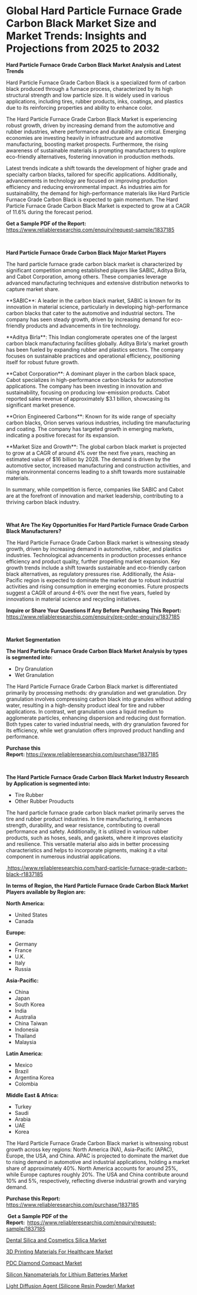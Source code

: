 <p><h1>Global Hard Particle Furnace Grade Carbon Black Market Size and Market Trends: Insights and Projections from 2025 to 2032</h1></p><p><strong>Hard Particle Furnace Grade Carbon Black Market Analysis and Latest Trends</strong></p>
<p><p>Hard Particle Furnace Grade Carbon Black is a specialized form of carbon black produced through a furnace process, characterized by its high structural strength and low particle size. It is widely used in various applications, including tires, rubber products, inks, coatings, and plastics due to its reinforcing properties and ability to enhance color.</p><p>The Hard Particle Furnace Grade Carbon Black Market is experiencing robust growth, driven by increasing demand from the automotive and rubber industries, where performance and durability are critical. Emerging economies are investing heavily in infrastructure and automotive manufacturing, boosting market prospects. Furthermore, the rising awareness of sustainable materials is prompting manufacturers to explore eco-friendly alternatives, fostering innovation in production methods.</p><p>Latest trends indicate a shift towards the development of higher grade and specialty carbon blacks, tailored for specific applications. Additionally, advancements in technology are focused on improving production efficiency and reducing environmental impact. As industries aim for sustainability, the demand for high-performance materials like Hard Particle Furnace Grade Carbon Black is expected to gain momentum. The Hard Particle Furnace Grade Carbon Black Market is expected to grow at a CAGR of 11.6% during the forecast period.</p></p>
<p><strong>Get a Sample PDF of the Report:&nbsp;</strong> <a href="https://www.reliableresearchiq.com/enquiry/request-sample/1837185?utm_campaign=1896&utm_medium=2&utm_source=Github&utm_content=ia&utm_term=03042025&utm_id=hard-particle-furnace-grade-carbon-black">https://www.reliableresearchiq.com/enquiry/request-sample/1837185</a></p>
<p>&nbsp;</p>
<p><strong>Hard Particle Furnace Grade Carbon Black Major Market Players</strong></p>
<p><p>The hard particle furnace grade carbon black market is characterized by significant competition among established players like SABIC, Aditya Birla, and Cabot Corporation, among others. These companies leverage advanced manufacturing techniques and extensive distribution networks to capture market share.</p><p>**SABIC**: A leader in the carbon black market, SABIC is known for its innovation in material science, particularly in developing high-performance carbon blacks that cater to the automotive and industrial sectors. The company has seen steady growth, driven by increasing demand for eco-friendly products and advancements in tire technology.</p><p>**Aditya Birla**: This Indian conglomerate operates one of the largest carbon black manufacturing facilities globally. Aditya Birla's market growth has been fueled by expanding rubber and plastics sectors. The company focuses on sustainable practices and operational efficiency, positioning itself for robust future growth. </p><p>**Cabot Corporation**: A dominant player in the carbon black space, Cabot specializes in high-performance carbon blacks for automotive applications. The company has been investing in innovation and sustainability, focusing on producing low-emission products. Cabot reported sales revenue of approximately $3.1 billion, showcasing its significant market presence.</p><p>**Orion Engineered Carbons**: Known for its wide range of specialty carbon blacks, Orion serves various industries, including tire manufacturing and coating. The company has targeted growth in emerging markets, indicating a positive forecast for its expansion.</p><p>**Market Size and Growth**: The global carbon black market is projected to grow at a CAGR of around 4% over the next five years, reaching an estimated value of $16 billion by 2028. The demand is driven by the automotive sector, increased manufacturing and construction activities, and rising environmental concerns leading to a shift towards more sustainable materials. </p><p>In summary, while competition is fierce, companies like SABIC and Cabot are at the forefront of innovation and market leadership, contributing to a thriving carbon black industry.</p></p>
<p>&nbsp;</p>
<p><strong>What Are The Key Opportunities For Hard Particle Furnace Grade Carbon Black Manufacturers?</strong></p>
<p><p>The Hard Particle Furnace Grade Carbon Black market is witnessing steady growth, driven by increasing demand in automotive, rubber, and plastics industries. Technological advancements in production processes enhance efficiency and product quality, further propelling market expansion. Key growth trends include a shift towards sustainable and eco-friendly carbon black alternatives, as regulatory pressures rise. Additionally, the Asia-Pacific region is expected to dominate the market due to robust industrial activities and rising consumption in emerging economies. Future prospects suggest a CAGR of around 4-6% over the next five years, fueled by innovations in material science and recycling initiatives.</p></p>
<p><strong>Inquire or Share Your Questions If Any Before Purchasing This Report:</strong> <a href="https://www.reliableresearchiq.com/enquiry/pre-order-enquiry/1837185?utm_campaign=1896&utm_medium=2&utm_source=Github&utm_content=ia&utm_term=03042025&utm_id=hard-particle-furnace-grade-carbon-black">https://www.reliableresearchiq.com/enquiry/pre-order-enquiry/1837185</a></p>
<p>&nbsp;</p>
<p><strong>Market Segmentation</strong></p>
<p><strong>The Hard Particle Furnace Grade Carbon Black Market Analysis by types is segmented into:</strong></p>
<p><ul><li>Dry Granulation</li><li>Wet Granulation</li></ul></p>
<p><p>The Hard Particle Furnace Grade Carbon Black market is differentiated primarily by processing methods: dry granulation and wet granulation. Dry granulation involves compressing carbon black into granules without adding water, resulting in a high-density product ideal for tire and rubber applications. In contrast, wet granulation uses a liquid medium to agglomerate particles, enhancing dispersion and reducing dust formation. Both types cater to varied industrial needs, with dry granulation favored for its efficiency, while wet granulation offers improved product handling and performance.</p></p>
<p><strong>Purchase this Report:&nbsp;</strong><a href="https://www.reliableresearchiq.com/purchase/1837185?utm_campaign=1896&utm_medium=2&utm_source=Github&utm_content=ia&utm_term=03042025&utm_id=hard-particle-furnace-grade-carbon-black">https://www.reliableresearchiq.com/purchase/1837185</a></p>
<p>&nbsp;</p>
<p><strong>The Hard Particle Furnace Grade Carbon Black Market Industry Research by Application is segmented into:</strong></p>
<p><ul><li>Tire Rubber</li><li>Other Rubber Prouducts</li></ul></p>
<p><p>The hard particle furnace grade carbon black market primarily serves the tire and rubber product industries. In tire manufacturing, it enhances strength, durability, and wear resistance, contributing to overall performance and safety. Additionally, it is utilized in various rubber products, such as hoses, seals, and gaskets, where it improves elasticity and resilience. This versatile material also aids in better processing characteristics and helps to incorporate pigments, making it a vital component in numerous industrial applications.</p></p>
<p><a href="https://www.reliableresearchiq.com/hard-particle-furnace-grade-carbon-black-r1837185?utm_campaign=1896&utm_medium=2&utm_source=Github&utm_content=ia&utm_term=03042025&utm_id=hard-particle-furnace-grade-carbon-black">&nbsp;https://www.reliableresearchiq.com/hard-particle-furnace-grade-carbon-black-r1837185</a></p>
<p><strong>In terms of Region, the Hard Particle Furnace Grade Carbon Black Market Players available by Region are:</strong></p>
<p>
    <p> <strong> North America: </strong>
        <ul>
            <li>United States</li>
            <li>Canada</li>
        </ul>
        </p> 
    <p> <strong> Europe: </strong>
        <ul>
            <li>Germany</li>
            <li>France</li>
            <li>U.K.</li>
            <li>Italy</li>
            <li>Russia</li>
        </ul>
        </p> 
    <p> <strong> Asia-Pacific: </strong>
        <ul>
            <li>China</li>
            <li>Japan</li>
            <li>South Korea</li>
            <li>India</li>
            <li>Australia</li>
            <li>China Taiwan</li>
            <li>Indonesia</li>
            <li>Thailand</li>
            <li>Malaysia</li>
        </ul>
        </p> 
    <p> <strong> Latin America: </strong>
        <ul>
            <li>Mexico</li>
            <li>Brazil</li>
            <li>Argentina Korea</li>
            <li>Colombia</li>
        </ul>
        </p> 
    <p> <strong> Middle East & Africa: </strong>
        <ul>
            <li>Turkey</li>
            <li>Saudi</li>
            <li>Arabia</li>
            <li>UAE</li>
            <li>Korea</li>
        </ul>
    </p>
    </p>
<p><p>The Hard Particle Furnace Grade Carbon Black market is witnessing robust growth across key regions: North America (NA), Asia-Pacific (APAC), Europe, the USA, and China. APAC is projected to dominate the market due to rising demand in automotive and industrial applications, holding a market share of approximately 40%. North America accounts for around 25%, while Europe captures roughly 20%. The USA and China contribute around 10% and 5%, respectively, reflecting diverse industrial growth and varying demand.</p></p>
<p><strong>Purchase this Report: </strong><a href="https://www.reliableresearchiq.com/purchase/1837185?utm_campaign=1896&utm_medium=2&utm_source=Github&utm_content=ia&utm_term=03042025&utm_id=hard-particle-furnace-grade-carbon-black">https://www.reliableresearchiq.com/purchase/1837185</a></p>
<p>&nbsp;<strong>Get a Sample PDF of the Report:&nbsp;&nbsp;</strong><a href="https://www.reliableresearchiq.com/enquiry/request-sample/1837185?utm_campaign=1896&utm_medium=2&utm_source=Github&utm_content=ia&utm_term=03042025&utm_id=hard-particle-furnace-grade-carbon-black">https://www.reliableresearchiq.com/enquiry/request-sample/1837185</a></p>
<p><strong></strong></p>
<p><p><a href="https://github.com/hoganemken50/Market-Research-Report-List-1/blob/main/dental-silica-and-cosmetics-silica-market.md?utm_campaign=1896&utm_medium=2&utm_source=Github&utm_content=ia&utm_term=03042025&utm_id=hard-particle-furnace-grade-carbon-black">Dental Silica and Cosmetics Silica Market</a></p><p><a href="https://github.com/alablisepah/Market-Research-Report-List-1/blob/main/3d-printing-materials-for-healthcare-market.md?utm_campaign=1896&utm_medium=2&utm_source=Github&utm_content=ia&utm_term=03042025&utm_id=hard-particle-furnace-grade-carbon-black">3D Printing Materials For Healthcare Market</a></p><p><a href="https://github.com/bauzolesco/Market-Research-Report-List-1/blob/main/pdc-diamond-compact-market.md?utm_campaign=1896&utm_medium=2&utm_source=Github&utm_content=ia&utm_term=03042025&utm_id=hard-particle-furnace-grade-carbon-black">PDC Diamond Compact Market</a></p><p><a href="https://github.com/kuziaaring40/Market-Research-Report-List-1/blob/main/silicon-nanomaterials-for-lithium-batteries-market.md?utm_campaign=1896&utm_medium=2&utm_source=Github&utm_content=ia&utm_term=03042025&utm_id=hard-particle-furnace-grade-carbon-black">Silicon Nanomaterials for Lithium Batteries Market</a></p><p><a href="https://github.com/keeniielokl/Market-Research-Report-List-1/blob/main/light-diffusion-agent-silicone-resin-powder-market.md?utm_campaign=1896&utm_medium=2&utm_source=Github&utm_content=ia&utm_term=03042025&utm_id=hard-particle-furnace-grade-carbon-black">Light Diffusion Agent (Silicone Resin Powder) Market</a></p></p>